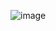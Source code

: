![image](https://github.com/chihaos1/DE_PROJECT_FORECLOSURE/assets/73306413/9d7caa2d-c4d8-4f64-b301-5bba021c373f)
